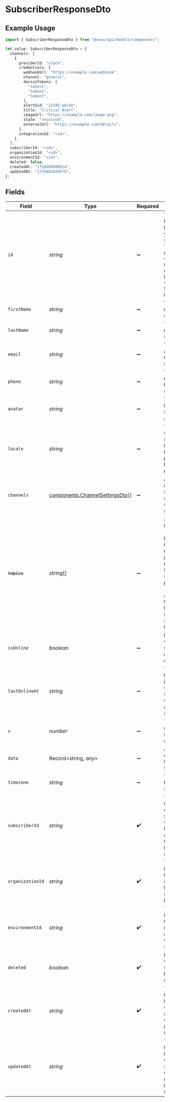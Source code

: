 # SubscriberResponseDto

## Example Usage

```typescript
import { SubscriberResponseDto } from "@novu/api/models/components";

let value: SubscriberResponseDto = {
  channels: [
    {
      providerId: "slack",
      credentials: {
        webhookUrl: "https://example.com/webhook",
        channel: "general",
        deviceTokens: [
          "token1",
          "token2",
          "token3",
        ],
        alertUid: "12345-abcde",
        title: "Critical Alert",
        imageUrl: "https://example.com/image.png",
        state: "resolved",
        externalUrl: "https://example.com/details",
      },
      integrationId: "<id>",
    },
  ],
  subscriberId: "<id>",
  organizationId: "<id>",
  environmentId: "<id>",
  deleted: false,
  createdAt: "1710609500914",
  updatedAt: "1735681020576",
};
```

## Fields

| Field                                                                                                                                                                             | Type                                                                                                                                                                              | Required                                                                                                                                                                          | Description                                                                                                                                                                       |
| --------------------------------------------------------------------------------------------------------------------------------------------------------------------------------- | --------------------------------------------------------------------------------------------------------------------------------------------------------------------------------- | --------------------------------------------------------------------------------------------------------------------------------------------------------------------------------- | --------------------------------------------------------------------------------------------------------------------------------------------------------------------------------- |
| `id`                                                                                                                                                                              | *string*                                                                                                                                                                          | :heavy_minus_sign:                                                                                                                                                                | The internal ID generated by Novu for your subscriber. This ID does not match the `subscriberId` used in your queries. Refer to `subscriberId` for that identifier.               |
| `firstName`                                                                                                                                                                       | *string*                                                                                                                                                                          | :heavy_minus_sign:                                                                                                                                                                | The first name of the subscriber.                                                                                                                                                 |
| `lastName`                                                                                                                                                                        | *string*                                                                                                                                                                          | :heavy_minus_sign:                                                                                                                                                                | The last name of the subscriber.                                                                                                                                                  |
| `email`                                                                                                                                                                           | *string*                                                                                                                                                                          | :heavy_minus_sign:                                                                                                                                                                | The email address of the subscriber.                                                                                                                                              |
| `phone`                                                                                                                                                                           | *string*                                                                                                                                                                          | :heavy_minus_sign:                                                                                                                                                                | The phone number of the subscriber.                                                                                                                                               |
| `avatar`                                                                                                                                                                          | *string*                                                                                                                                                                          | :heavy_minus_sign:                                                                                                                                                                | The URL of the subscriber's avatar image.                                                                                                                                         |
| `locale`                                                                                                                                                                          | *string*                                                                                                                                                                          | :heavy_minus_sign:                                                                                                                                                                | The locale setting of the subscriber, indicating their preferred language or region.                                                                                              |
| `channels`                                                                                                                                                                        | [components.ChannelSettingsDto](../../models/components/channelsettingsdto.md)[]                                                                                                  | :heavy_minus_sign:                                                                                                                                                                | An array of channel settings associated with the subscriber.                                                                                                                      |
| ~~`topics`~~                                                                                                                                                                      | *string*[]                                                                                                                                                                        | :heavy_minus_sign:                                                                                                                                                                | : warning: ** DEPRECATED **: This will be removed in a future release, please migrate away from it as soon as possible.<br/><br/>An array of topics that the subscriber is subscribed to. |
| `isOnline`                                                                                                                                                                        | *boolean*                                                                                                                                                                         | :heavy_minus_sign:                                                                                                                                                                | Indicates whether the subscriber is currently online.                                                                                                                             |
| `lastOnlineAt`                                                                                                                                                                    | *string*                                                                                                                                                                          | :heavy_minus_sign:                                                                                                                                                                | The timestamp indicating when the subscriber was last online, in ISO 8601 format.                                                                                                 |
| `v`                                                                                                                                                                               | *number*                                                                                                                                                                          | :heavy_minus_sign:                                                                                                                                                                | The version of the subscriber document.                                                                                                                                           |
| `data`                                                                                                                                                                            | Record<string, *any*>                                                                                                                                                             | :heavy_minus_sign:                                                                                                                                                                | Additional custom data for the subscriber                                                                                                                                         |
| `timezone`                                                                                                                                                                        | *string*                                                                                                                                                                          | :heavy_minus_sign:                                                                                                                                                                | Timezone of the subscriber                                                                                                                                                        |
| `subscriberId`                                                                                                                                                                    | *string*                                                                                                                                                                          | :heavy_check_mark:                                                                                                                                                                | The identifier used to create this subscriber, which typically corresponds to the user ID in your system.                                                                         |
| `organizationId`                                                                                                                                                                  | *string*                                                                                                                                                                          | :heavy_check_mark:                                                                                                                                                                | The unique identifier of the organization to which the subscriber belongs.                                                                                                        |
| `environmentId`                                                                                                                                                                   | *string*                                                                                                                                                                          | :heavy_check_mark:                                                                                                                                                                | The unique identifier of the environment associated with this subscriber.                                                                                                         |
| `deleted`                                                                                                                                                                         | *boolean*                                                                                                                                                                         | :heavy_check_mark:                                                                                                                                                                | Indicates whether the subscriber has been deleted.                                                                                                                                |
| `createdAt`                                                                                                                                                                       | *string*                                                                                                                                                                          | :heavy_check_mark:                                                                                                                                                                | The timestamp indicating when the subscriber was created, in ISO 8601 format.                                                                                                     |
| `updatedAt`                                                                                                                                                                       | *string*                                                                                                                                                                          | :heavy_check_mark:                                                                                                                                                                | The timestamp indicating when the subscriber was last updated, in ISO 8601 format.                                                                                                |